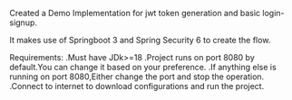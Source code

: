 Created a Demo Implementation for jwt token generation and basic login-signup.

It makes use of Springboot 3 and Spring Security 6 to create the flow.

Requirements: .Must have JDk>=18 .Project runs on port 8080 by default.You can change it based on your preference. .If anything else is running on port 8080,Either change the port and stop the operation. .Connect to internet to download configurations and run the project.
